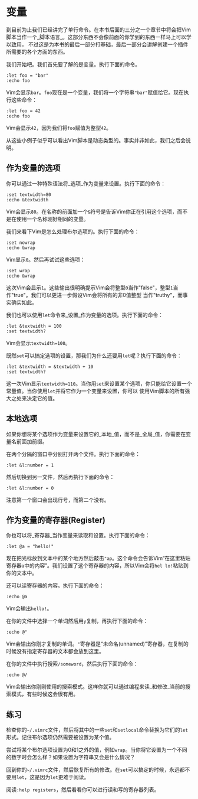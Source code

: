 # 变量

到目前为止我们已经讲完了单行命令。在本书后面的三分之一个章节中将会把Vim脚本当作一个_脚本语言_。这部分东西不会像前面的你学到的东西一样马上可以学以致用，
不过这是为本书的最后一部分打基础，最后一部分会讲解创建一个插件所需要的各个方面的东西。

我们开始吧。我们首先要了解的是变量。执行下面的命令。

    
    
    :let foo = "bar"
    :echo foo

Vim会显示`bar`。`foo`现在是一个变量，我们将一个字符串`"bar"`赋值给它。现在执行这些命令：

    
    
    :let foo = 42
    :echo foo

Vim会显示`42`，因为我们将`foo`赋值为整型`42`。

从这些小例子似乎可以看出Vim脚本是动态类型的。事实并非如此，我们之后会说明。

## 作为变量的选项

你可以通过一种特殊语法将_选项_作为变量来设置。执行下面的命令：

    
    
    :set textwidth=80
    :echo &textwidth

Vim会显示`80`。在名称的前面加一个`&`符号是告诉Vim你正在引用这个选项，而不是在使用一个名称刚好相同的变量。

我们来看下Vim是怎么处理布尔选项的。执行下面的命令：

    
    
    :set nowrap
    :echo &wrap

Vim显示`0`。然后再试试这些选项：

    
    
    :set wrap
    :echo &wrap

这次Vim会显示`1`。这些输出很明确提示Vim会将整型`0`当作"false"，整型`1`当作"true"。我们可以更进一步假设Vim会将所有的非0值整型
当作"truthy"，而事实确实如此。

我们也可以使用`let`命令来_设置_作为变量的选项。执行下面的命令：

    
    
    :let &textwidth = 100
    :set textwidth?

Vim会显示`textwidth=100`。

既然`set`可以搞定选项的设置，那我们为什么还要用`let`呢？执行下面的命令：

    
    
    :let &textwidth = &textwidth + 10
    :set textwidth?

这一次Vim显示`textwidth=110`。当你用`set`来设置某个选项，你只能给它设置一个常量值。当你使用`let`并将它作为一个变量来设置，你可以
使用Vim脚本的所有强大之处来决定它的值。

## 本地选项

如果你想将某个选项作为变量来设置它的_本地_值，而不是_全局_值，你需要在变量名前面加前缀。

在两个分隔的窗口中分别打开两个文件。执行下面的命令：

    
    
    :let &l:number = 1

然后切换到另一文件，然后再执行下面的命令：

    
    
    :let &l:number = 0

注意第一个窗口会出现行号，而第二个没有。

## 作为变量的寄存器(Register)

你也可以将_寄存器_当作变量来读取和设置。执行下面的命令：

    
    
    :let @a = "hello!"

现在把光标放到文本中的某个地方然后敲击`"ap`。这个命令会告诉Vim“在这里粘贴寄存器`a`中的内容”。我们设置了这个寄存器的内容，所以Vim会将`hel
lo!`粘贴到你的文本中。

还可以读寄存器的内容。执行下面的命令：

    
    
    :echo @a

Vim会输出`hello!`。

在你的文件中选择一个单词然后用`y`复制，再执行下面的命令：

    
    
    :echo @"

Vim会输出你刚才复制的单词。`"`寄存器是“未命名(unnamed)”寄存器，在复制的时候没有指定寄存器的文本都会放到这里。

在你的文件中执行搜索`/someword`，然后执行下面的命令：

    
    
    :echo @/

Vim会输出你刚刚使用的搜索模式。这样你就可以通过编程来读_和修改_当前的搜索模式，有些时候这会很有用。

## 练习

检查你的`~/.vimrc`文件，然后将其中的一些`set`和`setlocal`命令替换为它们的`let`形式。记住布尔选项仍然需要被设置为某个值。

尝试将某个布尔选项设置为0和1之外的值，例如`wrap`。当你将它设置为一个不同的数字时会怎么样？如果设置为字符串又会是什么情况？

回到你的`~/.vimrc`文件，然后恢复所有的修改。在`set`可以搞定的时候，永远都不要用`let`，这是因为`let`更难于阅读。

阅读`:help registers`，然后看看你可以进行读和写的寄存器列表。

